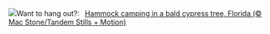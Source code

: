 ![](https://www.bing.com/th?id=OHR.HammockDay_EN-US1639653297_UHD.jpg&w=1000)Want to hang out?:&nbsp;&ensp;[Hammock camping in a bald cypress tree, Florida (© Mac Stone/Tandem Stills + Motion)](https://www.bing.com/th?id=OHR.HammockDay_EN-US1639653297_UHD.jpg)
<br><br/>
